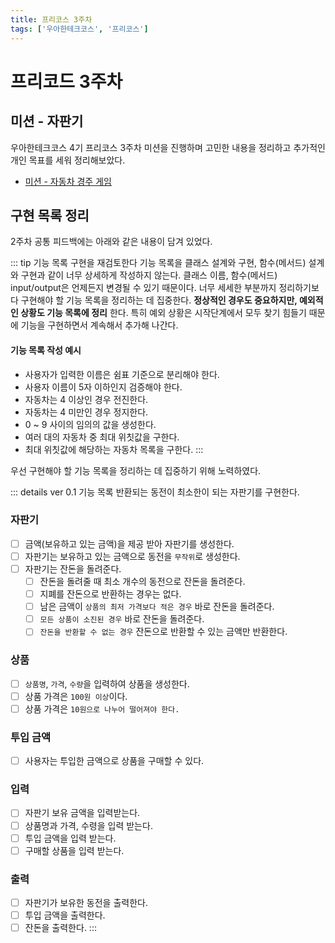```yaml
---
title: 프리코스 3주차
tags: ['우아한테크코스', '프리코스']
---
```


# 프리코드 3주차

## 미션 - 자판기

우아한테크코스 4기 프리코스 3주차 미션을 진행하며 고민한 내용을 정리하고 추가적인 개인 목표를 세워 정리해보았다.

 * [미션 - 자동차 경주 게임](https://github.com/hyeonic/java-vendingmachine-precourse)

## 구현 목록 정리

2주차 공통 피드백에는 아래와 같은 내용이 담겨 있었다.

::: tip 기능 목록 구현을 재검토한다
기능 목록을 클래스 설계와 구현, 함수(메서드) 설계와 구현과 같이 너무 상세하게 작성하지 않는다. 클래스 이름, 함수(메서드) input/output은 언제든지 변경될 수 있기 때문이다. 너무 세세한 부분까지 정리하기보다 구현해야 할 기능 목록을 정리하는 데 집중한다. **정상적인 경우도 중요하지만, 예외적인 상황도 기능 목록에 정리** 한다. 특히 예외 상황은 시작단계에서 모두 찾기 힘들기 때문에 기능을 구현하면서 계속해서 추가해 나간다.

#### 기능 목록 작성 예시
- 사용자가 입력한 이름은 쉼표 기준으로 분리해야 한다.
- 사용자 이름이 5자 이하인지 검증해야 한다.
- 자동차는 4 이상인 경우 전진한다.
- 자동차는 4 미만인 경우 정지한다.
- 0 ~ 9 사이의 임의의 값을 생성한다.
- 여러 대의 자동차 중 최대 위칫값을 구한다.
- 최대 위칫값에 해당하는 자동차 목록을 구한다.
:::

우선 구현해야 할 기능 목록을 정리하는 데 집중하기 위해 노력하였다.

::: details ver 0.1 기능 목록
반환되는 동전이 최소한이 되는 자판기를 구현한다.

### 자판기
 * [ ] 금액(보유하고 있는 금액)을 제공 받아 자판기를 생성한다.
 * [ ] 자판기는 보유하고 있는 금액으로 동전을 `무작위`로 생성한다.
 * [ ] 자판기는 잔돈을 돌려준다.
    * [ ] 잔돈을 돌려줄 때 최소 개수의 동전으로 잔돈을 돌려준다.
    * [ ] 지폐를 잔돈으로 반환하는 경우는 없다.
    * [ ] 남은 금액이 `상품의 최저 가격보다 적은 경우` 바로 잔돈을 돌려준다.
    * [ ] `모든 상품이 소진된 경우` 바로 잔돈을 돌려준다.
    * [ ] `잔돈을 반환할 수 없는 경우` 잔돈으로 반환할 수 있는 금액만 반환한다.

### 상품
 * [ ] `상품명`, `가격`, `수량`을 입력하여 상품을 생성한다.
 * [ ] 상품 가격은 `100원 이상`이다.
 * [ ] 상품 가격은 `10원으로 나누어 떨어져야 한다.`

### 투입 금액
 * [ ] 사용자는 투입한 금액으로 상품을 구매할 수 있다.

### 입력
 * [ ] 자판기 보유 금액을 입력받는다.
 * [ ] 상품명과 가격, 수령을 입력 받는다.
 * [ ] 투입 금액을 입력 받는다.
 * [ ] 구매할 상품을 입력 받는다.

### 출력
 * [ ] 자판기가 보유한 동전을 출력한다.
 * [ ] 투입 금액을 출력한다.
 * [ ] 잔돈을 출력한다.
:::

<TagLinks />
